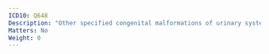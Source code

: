 ```yaml
---
ICD10: Q648
Description: "Other specified congenital malformations of urinary system"
Matters: No
Weight: 0
---
```

